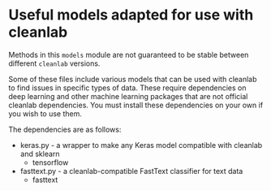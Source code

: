 # Useful models adapted for use with cleanlab 

Methods in this ``models`` module are not guaranteed to be stable between different ``cleanlab`` versions.

Some of these files include various models that can be used with cleanlab to find issues in specific types of data. These require dependencies on deep learning and other machine learning packages that are not official cleanlab dependencies. You must install these dependencies on your own if you wish to use them.

The dependencies are as follows:
* keras.py - a wrapper to make any Keras model compatible with cleanlab and sklearn
    - tensorflow
* fasttext.py - a cleanlab-compatible FastText classifier for text data
	- fasttext
